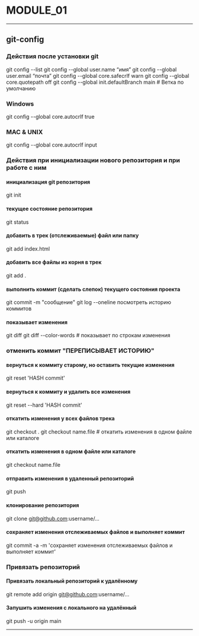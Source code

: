 # MODULE_01
***
## git-config
### Действия после установки git
git config --list
git config --global user.name “имя”
git config --global user.email “почта”
git config --global core.safecrlf warn
git config --global core.quotepath off
git config --global init.defaultBranch main # Ветка по умолчанию
### Windows
git config --global core.autocrlf true
### MAC & UNIX
git config --global core.autocrlf input

### Действия при инициализации нового репозитория и при работе с ним
#### инициализация git репозитория
git init
#### текущее состояние репозитория
git status
#### добавить в трек (отслеживаемые) файл или папку
git add index.html
#### добавить все файлы из корня в трек
git add .
#### выполнить коммит (сделать слепок) текущего состояния проекта
git commit -m "сообщение"
git log --oneline  посмотреть историю коммитов
#### показывает изменения
git diff
git diff --color-words # показывает по строкам изменения

### отменить коммит "ПЕРЕПИСЫВАЕТ ИСТОРИЮ"
#### вернуться к коммиту старому, но оставить текущие изменения
git reset 'HASH commit'
#### вернуться к коммиту и удалить все изменения
git reset --hard 'HASH commit'
#### откатить изменения у всех файлов трека
git checkout .
git checkout name.file # откатить изменения в одном файле или каталоге
#### откатить изменения в одном файле или каталоге
git checkout name.file
#### отправить изменения в удаленный репозиторий
git push
#### клонирование репозитория
git clone git@github.com:username/...
#### сохраняет изменения отслеживаемых файлов и выполняет коммит
git commit -a -m 'сохраняет изменения отслеживаемых файлов и выполняет коммит'

### Привязать репозиторий
#### Привязать локальный репозиторий к удалённому
git remote add origin git@github.com:username/...
#### Запушить изменения с локального на удалённый
git push -u origin main
***